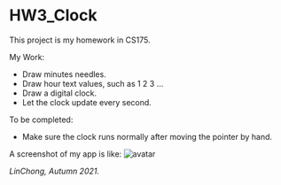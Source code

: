 # HW3_Clock

This project is my homework in CS175.

My Work:
- Draw minutes needles.
- Draw hour text values, such as 1 2 3 ...
- Draw a digital clock.
- Let the clock update every second.

To be completed:
- Make sure the clock runs normally after moving the pointer by hand.

A screenshot of my app is like:
![avatar](/HW3_Clock/ScreenShot.jpg)

*LinChong, Autumn 2021.*

